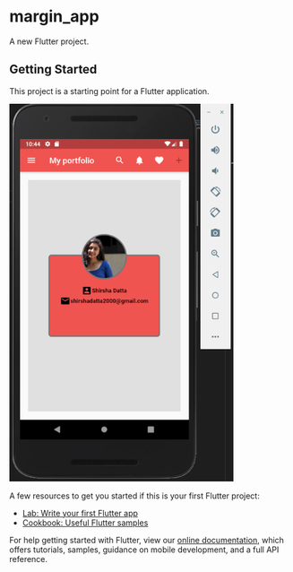 # margin_app

A new Flutter project.

## Getting Started

This project is a starting point for a Flutter application.


<img src="/assets/interface1.PNG" alt="appview1" width="400vw" height="auto"> </img>

A few resources to get you started if this is your first Flutter project:

- [Lab: Write your first Flutter app](https://flutter.dev/docs/get-started/codelab)
- [Cookbook: Useful Flutter samples](https://flutter.dev/docs/cookbook)

For help getting started with Flutter, view our
[online documentation](https://flutter.dev/docs), which offers tutorials,
samples, guidance on mobile development, and a full API reference.

